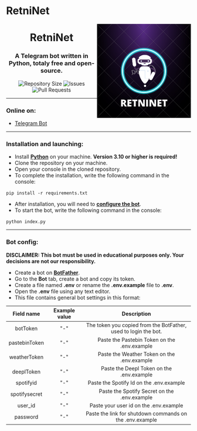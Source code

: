 # RetniNet
<img src="/images/logo.png" alt="RetniNet Logo" align="right" height="256px">
<div align="center">
  <h1>RetniNet</h1>
  <h3>A Telegram bot written in Python, totaly free and open-source.</h3>

![Repository Size](https://img.shields.io/github/repo-size/assenzostefano/retninet)
![Issues](https://img.shields.io/github/issues/assenzostefano/retninet)
![Pull Requests](https://img.shields.io/github/issues-pr/assenzostefano/retninet)
</div>

___
### Online on:
- [Telegram Bot](https://t.me/Retninet_bot)

___
### Installation and launching:
- Install **[Python](https://python.org)** on your machine. **Version 3.10 or higher is required!**
- Clone the repository on your machine.
- Open your console in the cloned repository.
- To complete the installation, write the following command in the console:
```console
pip install -r requirements.txt
```
- After installation, you will need to **[configure the bot](#bot-config)**.
- To start the bot, write the following command in the console:
```console
python index.py
```

___
### Bot config:

**DISCLAIMER: This bot must be used in educational purposes only. Your decisions are not our responsibility.**

- Create a bot on **[BotFather](https://t.me/BotFather)**.
- Go to the **Bot** tab, create a bot and copy its token.
- Create a file named **.env** or rename the **.env.example** file to **.env**.
- Open the **.env** file using any text editor.
- This file contains general bot settings in this format:

|       Field name        |               Example value                |                                Description                                     |
|:-----------------------:|:------------------------------------------:|:------------------------------------------------------------------------------:|
|         botToken        |                    "-"                     |  The token you copied from the BotFather, used to login the bot.        |
|         pastebinToken        |                    "-"                     |  Paste the Pastebin Token on the .env.example        |
|       weatherToken      |                         "-"                |  Paste the Weather Token on the .env.example   |
|         deeplToken         |            "-"            |              Paste the Deepl Token on the .env.example                 |
|         spotifyid         |            "-"            |              Paste the Spotify Id on the .env.example                 |
|         spotifysecret        |            "-"            |              Paste the Spotify Secret on the .env.example                 |
|         user_id       |            "-"            |              Paste your user id on the .env.example                 |
|         password        |            "-"            |              Paste the link for shutdown commands on the .env.example                 |
